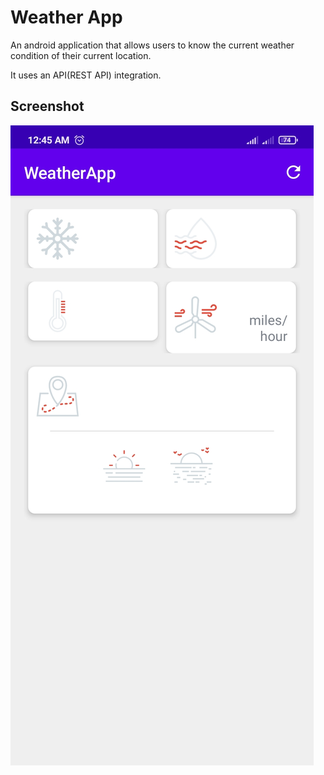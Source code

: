 
# Weather App

An android application that allows users to know the current weather condition  of their current location.

It uses an API(REST API) integration. 


## Screenshot

![](https://github.com/Brandonbukeke/weather-screenshot/blob/main/screenshot/Screenshot_2021-11-29-00-45-33-514_com.example.weatherapp.jpg)

